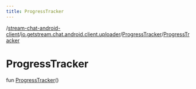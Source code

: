 ```yaml
---
title: ProgressTracker
---
```

/[stream-chat-android-client](../../index.md)/[io.getstream.chat.android.client.uploader](../index.md)/[ProgressTracker](index.md)/[ProgressTracker](ProgressTracker.md)  
  
  
  
# ProgressTracker  
fun [ProgressTracker](ProgressTracker.md)()
